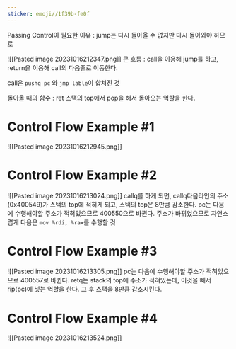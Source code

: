 ```yaml
---
sticker: emoji//1f39b-fe0f
---
```


Passing Control이 필요한 이유 : jump는 다시 돌아올 수 없지만 다시 돌아와야 하므로

![[Pasted image 20231016212347.png]]
큰 흐름 : call을 이용해 jump를 하고, return을 이용해 call의 다음줄로 이동한다.

call은 `pushq pc` 와 `jmp lable`이 합쳐진 것

돌아올 때의 함수 : ret
스택의 top에서 pop을 해서 돌아오는 역할을 한다.

# Control Flow Example #1
![[Pasted image 20231016212945.png]]

# Control Flow Example #2
![[Pasted image 20231016213024.png]]
callq를 하게 되면, callq다음라인의 주소(0x400549)가 스택의 top에 적히게 되고, 스택의 top은 8만큼 감소한다. 
pc는 다음에 수행해야할 주소가 적혀있으므로 400550으로 바뀐다.
주소가 바뀌었으므로 자연스럽게 다음은 `mov %rdi, %rax`를 수행할 것

# Control Flow Example #3
![[Pasted image 20231016213305.png]]
pc는 다음에 수행해야할 주소가 적혀있으므로 400557로 바뀐다.
retq는 stack의 top에 주소가 적혀있는데, 이것을 빼서 rip(pc)에 넣는 역할을 한다.
그 후 스택을 8만큼 감소시킨다.
# Control Flow Example #4
![[Pasted image 20231016213524.png]]
